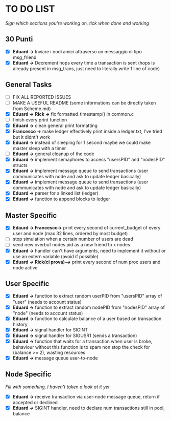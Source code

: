 # TO DO LIST
*Sign which sections you're working on, tick when done and working*
## 30 Punti
- [x] **Eduard ->** Inviare i nodi amici attraverso un messaggio di tipo msg_friend
- [x] **Eduard ->** Decrement hops every time a transaction is sent (hops is already present in msg_trans, just need to literally write 1 line of code)

## General Tasks
- [ ] FIX ALL REPORTED ISSUES
- [ ] MAKE A USEFUL README (some informations can be directly taken from Scheme.md)
- [x] **Eduard ->** **Rick ->** fix formatted_timestamp() in common.c
- [ ] finish every print function
- [x] **Eduard ->** clean general print formatting
- [x] **Francesco ->** make ledger effectively print inside a ledger.txt, I've tried but it didnt't work
- [x] **Eduard ->** instead of sleeping for 1 second maybe we could make master sleep with a timer
- [ ] **Eduard ->** general cleanup of the code
- [x] **Eduard ->** implement semaphores to access "usersPID" and "nodesPID" structs
- [x] **Eduard ->** implement message queue to send transactions (user communicates
with node and ask to update ledger basically)
- [x] **Eduard ->** implement message queue to send transactions (user communicates with node and
ask to update ledger basically)
- [x] **Eduard ->** parser for a linked list (ledger)
- [x] **Eduard ->** function to append blocks to ledger

## Master Specific
- [x] **Edaurd -> Francesco->** print every second of current_budget of every user and node (max 32 lines,
ordered by most budget)
- [ ] stop simulation when a certain number of users are dead
- [ ] send new overbuf nodes pid as a new friend to x nodes
- [x] **Eduard ->** handler can't have arguments, need to implement it without or
use an extern variable (avoid if possible)
- [x] **Eduard -> Rick(ci prova)-->** print every second of num proc users and node active

## User Specific
- [x] **Eduard ->** function to extract random userPID from "usersPID" array of
"user" (needs to account status)
- [x] **Eduard ->** function to extract random nodePID from "nodesPID" array of
"node" (needs to account status)
- [x] **Eduard ->** function to calculate balance of a user based on transaction
history
- [x] **Eduard ->** signal handler for SIGINT
- [x] **Eduard ->** signal handler for SIGUSR1 (sends a transaction)
- [x] **Eduard ->** function that waits for a transaction when user is broke, behaviour without
this function is to spam non stop the check for (balance >= 2), wasting resources
- [x] **Eduard ->** message queue user-to-node 
## Node Specific
*Fill with something, I haven't taken a look at it yet*
- [x] **Eduard ->** receive transaction via user-node message queue, return if accepted or
declined
- [x] **Eduard ->** SIGINT handler, need to declare num transactions still in pool, balance
